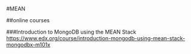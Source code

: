 #MEAN

##online courses

###Introduction to MongoDB using the MEAN Stack
https://www.edx.org/course/introduction-mongodb-using-mean-stack-mongodbx-m101x
